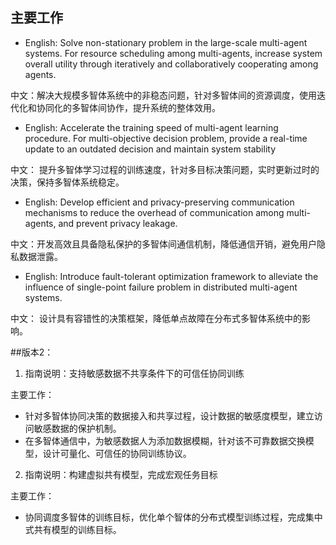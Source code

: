 ## 主要工作
* English: Solve non-stationary problem in the large-scale multi-agent systems. 
For resource scheduling among multi-agents, increase system overall utility through iteratively and collaboratively cooperating among agents.

中文：解决大规模多智体系统中的非稳态问题，针对多智体间的资源调度，使用迭代化和协同化的多智体间协作，提升系统的整体效用。


* English: Accelerate the training speed of multi-agent learning procedure.
For multi-objective decision problem, provide a real-time update to an outdated decision and maintain system stability

中文： 
提升多智体学习过程的训练速度，针对多目标决策问题，实时更新过时的决策，保持多智体系统稳定。 


* English: Develop efficient and privacy-preserving communication mechanisms to reduce the overhead of communication among multi-agents, and prevent privacy leakage.

中文：开发高效且具备隐私保护的多智体间通信机制，降低通信开销，避免用户隐私数据泄露。


* English: Introduce fault-tolerant optimization framework to alleviate the influence of single-point failure problem in distributed multi-agent systems.

中文： 设计具有容错性的决策框架，降低单点故障在分布式多智体系统中的影响。


##版本2：

1. 指南说明：支持敏感数据不共享条件下的可信任协同训练

主要工作：
* 针对多智体协同决策的数据接入和共享过程，设计数据的敏感度模型，建立访问敏感数据的保护机制。
* 在多智体通信中，为敏感数据人为添加数据模糊，针对该不可靠数据交换模型，设计可量化、可信任的协同训练协议。

2. 指南说明：构建虚拟共有模型，完成宏观任务目标

主要工作：
* 协同调度多智体的训练目标，优化单个智体的分布式模型训练过程，完成集中式共有模型的训练目标。